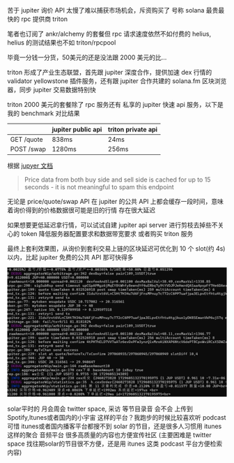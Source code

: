 
苦于 jupiter 询价 API 太慢了难以捕获市场机会，斥资购买了 号称 solana 最贵最快的 rpc 提供商 triton

笔者也订阅了 ankr/alchemy 的套餐但 rpc 请求速度依然不如付费的 helius, helius 的测试结果也不如 triton/rpcpool

毕竟一分钱一分货，50美元的还是没法跟 2000 美元的比...

triton 形成了产业生态联盟，首先跟 jupiter 深度合作，提供加速 dex 行情的 validator yellowstone 插件服务，还有跟 jupiter 合作共建的 solana.fm 区块浏览器，同步 jupiter 交易数据特别快

triton 2000 美元的套餐除了 rpc 服务还有 私享的 jupiter 快速 api 服务，以下是我的 benchmark 对比结果

||jupiter public api|triton private api|
|---|---|---|
|GET /quote|838ms|24ms|
|POST /swap|1280ms|256ms|

根据 [jupyer 文档](https://www.jupresear.ch/t/introducing-the-price-v2-api/22175)

> Price data from both buy side and sell side is cached for up to 15 seconds - it is not meaningful to spam this endpoint

无论是 price/quote/swap API 在 jupiter 的公共 API 上都会缓存一段时间，意味着询价得到的价格数据很可能是旧的行情 存在很大延迟

如果想要更低延迟拿行情，可以试试自建 jupiter api server 进行剪枝去掉些不关心的 token 降低服务器配置要求和数据带宽要求 或者购买 triton 服务

最终上套利效果图，从询价到套利交易上链的区块延迟可优化到 10 个 slot(约 4s) 以内，比起 jupiter 免费的公共 API 那可快得多

![](jupiter_arbitrage.png)


solar平时的 月会周会 twitter space, 采访 等节目录音 会不会 上传到 Spotify,Itunes或者国内的小宇宙 这样的平台？我跑步的时候比较喜欢听 podcast 可惜 itunes或者国内播客平台都搜不到 solar 的节目，还是很多人习惯用 itunes 这样的聚合 音频平台 很多高质量的内容也方便宣传社区
(主要困难是 twitter space 找往期solar的节目很不方便，还是用 itunes 这类 podcast 平台方便检索内容)
